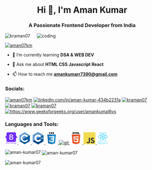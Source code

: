 <h1 align="center">Hi 👋, I'm Aman Kumar</h1>
<h3 align="center">A Passionate Frontend Developer from India</h3>

<img align="right" alt="coding" width="400" src="https://user-images.githubusercontent.com/55389276/140866485-8fb1c876-9a8f-4d6a-98dc-08c4981eaf70.gif">


<p align="left"> <img src="https://komarev.com/ghpvc/?username=kraman07&label=Profile%20views&color=0e75b6&style=flat" alt="kraman07" /> </p>

<p align="left"> <a href="https://twitter.com/aman07km" target="blank"><img src="https://img.shields.io/twitter/follow/aman07km?logo=twitter&style=for-the-badge" alt="aman07km" /></a> </p>

- 🌱 I’m currently learning **DSA & WEB DEV**

- 💬 Ask me about **HTML CSS Javascript React**

- 📫 How to reach me **amankumarr7390@gmail.com**

<h3 align="left">Socials:</h3>
<p align="left">
<a href="https://twitter.com/aman07km" target="blank"><img align="center" src="https://raw.githubusercontent.com/rahuldkjain/github-profile-readme-generator/master/src/images/icons/Social/twitter.svg" alt="aman07km" height="30" width="40" /></a>
<a href="https://linkedin.com/in/linkedin.com/in/aman-kumar-434b2231a" target="blank"><img align="center" src="https://raw.githubusercontent.com/rahuldkjain/github-profile-readme-generator/master/src/images/icons/Social/linked-in-alt.svg" alt="linkedin.com/in/aman-kumar-434b2231a" height="30" width="40" /></a>
<a href="https://www.codechef.com/users/kraman07" target="blank"><img align="center" src="https://cdn.jsdelivr.net/npm/simple-icons@3.1.0/icons/codechef.svg" alt="kraman07" height="30" width="40" /></a>
<a href="https://codeforces.com/profile/kraman07" target="blank"><img align="center" src="https://raw.githubusercontent.com/rahuldkjain/github-profile-readme-generator/master/src/images/icons/Social/codeforces.svg" alt="kraman07" height="30" width="40" /></a>
<a href="https://www.leetcode.com/kraman07" target="blank"><img align="center" src="https://raw.githubusercontent.com/rahuldkjain/github-profile-readme-generator/master/src/images/icons/Social/leet-code.svg" alt="kraman07" height="30" width="40" /></a>
<a href="https://auth.geeksforgeeks.org/user/https://www.geeksforgeeks.org/user/amankumal6vs" target="blank"><img align="center" src="https://raw.githubusercontent.com/rahuldkjain/github-profile-readme-generator/master/src/images/icons/Social/geeks-for-geeks.svg" alt="https://www.geeksforgeeks.org/user/amankumal6vs" height="30" width="40" /></a>
</p>

<h3 align="left">Languages and Tools:</h3>
<p align="left"> <a href="https://getbootstrap.com" target="_blank" rel="noreferrer"> <img src="https://raw.githubusercontent.com/devicons/devicon/master/icons/bootstrap/bootstrap-plain-wordmark.svg" alt="bootstrap" width="40" height="40"/> </a> <a href="https://www.cprogramming.com/" target="_blank" rel="noreferrer"> <img src="https://raw.githubusercontent.com/devicons/devicon/master/icons/c/c-original.svg" alt="c" width="40" height="40"/> </a> <a href="https://www.w3schools.com/cpp/" target="_blank" rel="noreferrer"> <img src="https://raw.githubusercontent.com/devicons/devicon/master/icons/cplusplus/cplusplus-original.svg" alt="cplusplus" width="40" height="40"/> </a> <a href="https://www.w3schools.com/css/" target="_blank" rel="noreferrer"> <img src="https://raw.githubusercontent.com/devicons/devicon/master/icons/css3/css3-original-wordmark.svg" alt="css3" width="40" height="40"/> </a> <a href="https://git-scm.com/" target="_blank" rel="noreferrer"> <img src="https://www.vectorlogo.zone/logos/git-scm/git-scm-icon.svg" alt="git" width="40" height="40"/> </a> <a href="https://www.w3.org/html/" target="_blank" rel="noreferrer"> <img src="https://raw.githubusercontent.com/devicons/devicon/master/icons/html5/html5-original-wordmark.svg" alt="html5" width="40" height="40"/> </a> <a href="https://developer.mozilla.org/en-US/docs/Web/JavaScript" target="_blank" rel="noreferrer"> <img src="https://raw.githubusercontent.com/devicons/devicon/master/icons/javascript/javascript-original.svg" alt="javascript" width="40" height="40"/> </a> <a href="https://reactjs.org/" target="_blank" rel="noreferrer"> <img src="https://raw.githubusercontent.com/devicons/devicon/master/icons/react/react-original-wordmark.svg" alt="react" width="40" height="40"/> </a> </p>

<p><img align="left" src="https://github-readme-stats.vercel.app/api/top-langs?username=aman-kumar07&show_icons=true&locale=en&layout=compact" alt="aman-kumar07" /></p>

<p>&nbsp;<img align="center" src="https://github-readme-stats.vercel.app/api?username=aman-kumar07&show_icons=true&locale=en" alt="aman-kumar07" /></p>

<p><img align="center" src="https://github-readme-streak-stats.herokuapp.com/?user=aman-kumar07&" alt="aman-kumar07" /></p>
